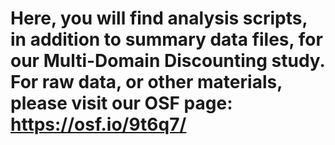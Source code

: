 # Here, you will find analysis scripts, in addition to summary data files, for our Multi-Domain Discounting study. For raw data, or other materials, please visit our OSF page: https://osf.io/9t6q7/
